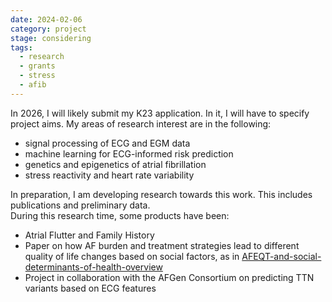```yaml
---
date: 2024-02-06
category: project
stage: considering
tags:
  - research
  - grants
  - stress
  - afib
---
```


In 2026, I will likely submit my K23 application. 
In it, I will have to specify project aims. My areas of research interest are in the following:

- signal processing of ECG and EGM data
- machine learning for ECG-informed risk prediction
- genetics and epigenetics of atrial fibrillation
- stress reactivity and heart rate variability

In preparation, I am developing research towards this work. 
This includes publications and preliminary data.  
During this research time, some products have been:

- Atrial Flutter and Family History 
- Paper on how AF burden and treatment strategies lead to different quality of life changes based on social factors, as in [AFEQT-and-social-determinants-of-health-overview](AFEQT-and-social-determinants-of-health-overview.md)
- Project in collaboration with the AFGen Consortium on predicting TTN variants based on ECG  features
